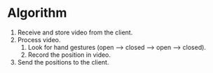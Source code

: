 # Algorithm

1. Receive and store video from the client.
2. Process video.
   1. Look for hand gestures (open --> closed --> open --> closed).
   2. Record the position in video.
3. Send the positions to the client.
